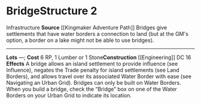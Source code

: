 ﻿---
cost: 6 RP, 1 Lumber or 1 Stone
id: '8'
level: '2'
name: Bridge
rarity: Common
source: '[[DATABASE/source/Kingmaker Adventure Path|Kingmaker Adventure Path]]'
trait:
- '[[DATABASE/trait/Infrastructure|Infrastructure]]'
type: Kingdom Structure

---
# Bridge<span class="item-type">Structure 2</span>

<span class="item-trait">Infrastructure</span>
**Source** [[Kingmaker Adventure Path]]
Bridges give settlements that have water borders a connection to land (but at the GM's option, a border on a lake might not be able to use bridges).

---
**Lots** —; **Cost** 6 RP, 1 Lumber or 1 Stone**Construction** [[Engineering]] DC 16
**Effects** A bridge allows an island settlement to provide influence (see Influence), negates the Trade penalty for island settlements (see Land Borders), and allows travel over its associated Water Border with ease (see Navigating an Urban Grid). Bridges can only be built on Water Borders. When you build a bridge, check the “Bridge” box on one of the Water Borders on your Urban Grid to indicate its location.